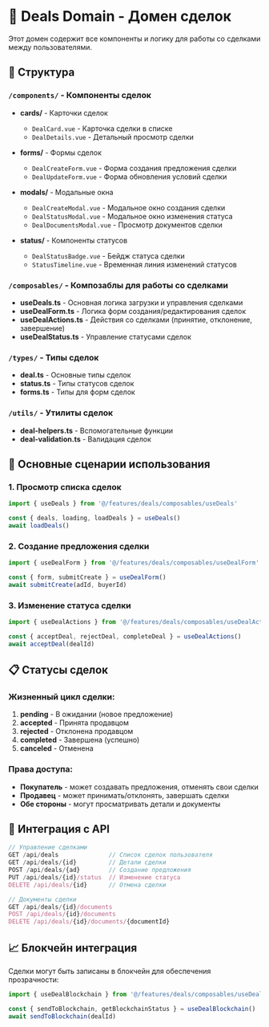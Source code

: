 # 🤝 Deals Domain - Домен сделок

Этот домен содержит все компоненты и логику для работы со сделками между пользователями.

## 📁 Структура

### `/components/` - Компоненты сделок
- **cards/** - Карточки сделок
  - `DealCard.vue` - Карточка сделки в списке
  - `DealDetails.vue` - Детальный просмотр сделки
  
- **forms/** - Формы сделок
  - `DealCreateForm.vue` - Форма создания предложения сделки
  - `DealUpdateForm.vue` - Форма обновления условий сделки
  
- **modals/** - Модальные окна
  - `DealCreateModal.vue` - Модальное окно создания сделки
  - `DealStatusModal.vue` - Модальное окно изменения статуса
  - `DealDocumentsModal.vue` - Просмотр документов сделки
  
- **status/** - Компоненты статусов
  - `DealStatusBadge.vue` - Бейдж статуса сделки
  - `StatusTimeline.vue` - Временная линия изменений статусов

### `/composables/` - Композаблы для работы со сделками
- **useDeals.ts** - Основная логика загрузки и управления сделками
- **useDealForm.ts** - Логика форм создания/редактирования сделок
- **useDealActions.ts** - Действия со сделками (принятие, отклонение, завершение)
- **useDealStatus.ts** - Управление статусами сделок

### `/types/` - Типы сделок
- **deal.ts** - Основные типы сделок
- **status.ts** - Типы статусов сделок
- **forms.ts** - Типы для форм сделок

### `/utils/` - Утилиты сделок
- **deal-helpers.ts** - Вспомогательные функции
- **deal-validation.ts** - Валидация сделок

## 🎯 Основные сценарии использования

### 1. Просмотр списка сделок
```typescript
import { useDeals } from '@/features/deals/composables/useDeals'

const { deals, loading, loadDeals } = useDeals()
await loadDeals()
```

### 2. Создание предложения сделки
```typescript
import { useDealForm } from '@/features/deals/composables/useDealForm'

const { form, submitCreate } = useDealForm()
await submitCreate(adId, buyerId)
```

### 3. Изменение статуса сделки
```typescript
import { useDealActions } from '@/features/deals/composables/useDealActions'

const { acceptDeal, rejectDeal, completeDeal } = useDealActions()
await acceptDeal(dealId)
```

## 📋 Статусы сделок

### Жизненный цикл сделки:
1. **pending** - В ожидании (новое предложение)
2. **accepted** - Принята продавцом
3. **rejected** - Отклонена продавцом
4. **completed** - Завершена (успешно)
5. **canceled** - Отменена

### Права доступа:
- **Покупатель** - может создавать предложения, отменять свои сделки
- **Продавец** - может принимать/отклонять, завершать сделки
- **Обе стороны** - могут просматривать детали и документы

## 🔄 Интеграция с API

```typescript
// Управление сделками
GET /api/deals              // Список сделок пользователя
GET /api/deals/{id}         // Детали сделки
POST /api/deals/{ad}        // Создание предложения
PUT /api/deals/{id}/status  // Изменение статуса
DELETE /api/deals/{id}      // Отмена сделки

// Документы сделки
GET /api/deals/{id}/documents
POST /api/deals/{id}/documents
DELETE /api/deals/{id}/documents/{documentId}
```

## 📈 Блокчейн интеграция

Сделки могут быть записаны в блокчейн для обеспечения прозрачности:

```typescript
import { useDealBlockchain } from '@/features/deals/composables/useDealBlockchain'

const { sendToBlockchain, getBlockchainStatus } = useDealBlockchain()
await sendToBlockchain(dealId)
```
